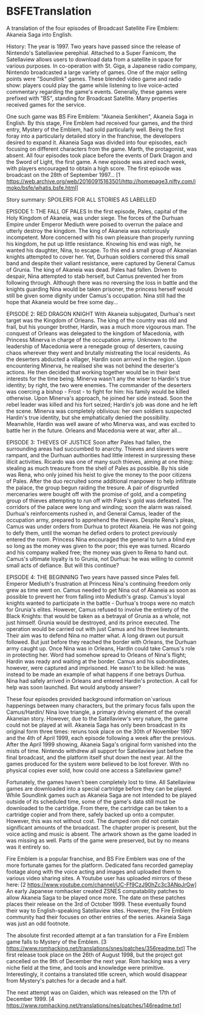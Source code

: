 # BSFETranslation
 A translation of the four episodes of Broadcast Satellite Fire Emblem:
 Akaneia Saga into English.

History:
The year is 1997. Two years have passed since the release of Nintendo's
Satellaview perephial. Attached to a Super Famicom, the Satellaview allows
users to download data from a satellite in space for various purposes.
In co-operation with St. Giga, a Japanese radio company, Nintendo broadcasted
a large variety of games. One of the major selling points were "Soundlink"
games. These blended video game and radio show: players could play the game
while listening to live voice-acted commentary regarding the game's events.
Generally, these games were prefixed with "BS", standing for Broadcast
Satellite. Many properties received games for the service.

One such game was BS Fire Emblem: "Akaneia Senkihen", Akaneia Saga in English.
By this stage, Fire Emblem had received four games, and the third entry,
Mystery of the Emblem, had sold particularly well. Being the first foray
into a particularly detailed story in the franchise, the developers desired
to expand it. Akaneia Saga was divided into four episodes, each focusing
on different characters from the game. Marth, the protagonist, was absent.
All four episodes took place before the events of Dark Dragon and the Sword
of Light, the first game. A new episode was aired each week, with players
encouraged to obtain a high score. The first episode was broadcast on the
28th of September 1997... [1 https://web.archive.org/web/20160915163501/http://homepage3.nifty.com/imoko/bsfe/whatis.bsfe.html]

Story summary:
SPOILERS FOR ALL STORIES AS LABELLED

EPISODE 1: THE FALL OF PALES
In the first episode, Pales, capital of the Holy Kingdom of Akaneia, was
under siege. The forces of the Durhuan Empire under Emperor Mediuth were
poised to overrun the palace and utterly destroy the kingdom. The king of
Akaneia was notoriously incompetent. More concerned with his own pleasure than
properly running his kingdom, he put up little resistance. Knowing his end was
nigh, he wanted his daughter, Nina, to escape. To this end a small group of
Akaneian knights attempted to cover her. Yet, Durhuan soldiers cornered this
small band and despite their valiant resistance, were captured by General
Camus of Grunia. The king of Akaneia was dead. Pales had fallen. Driven to
despair, Nina attempted to stab herself, but Camus prevented her from following
through. Although there was no reversing the loss in battle and the knights
guarding Nina would be taken prisoner, the princess herself would still be
given some dignity under Camus's occupation. Nina still had the hope that
Akaneia would be free some day...

EPISODE 2: RED DRAGON KNIGHT
With Akaneia subjugated, Durhua's next target was the Kingdom of Orleans.
The king of the country was old and frail, but his younger brother, Hardin,
was a much more vigourous man. The conquest of Orleans was delegated to the
kingdom of Macedonia, with Princess Minerva in charge of the occupation army.
Unknown to the leadership of Macedonia were a renegade group of deserters,
causing chaos wherever they went and brutally mistreating the local residents.
As the deserters abducted a villager, Hardin soon arrived in the region.
Upon encountering Minerva, he realised she was not behind the deserter's
actions. He then decided that working together would be in their best interests
for the time being. Minerva wasn't any the wiser to Hardin's true identity;
by right, the two were enemies. The commander of the deserters was coercing
a bishop - Frost - to fight for him: his family would be killed otherwise.
Upon Minerva's approach, he joined her side instead. Soon the rebel leader
was killed and his fort seized; Hardin's job was done and he left the scene.
Minerva was completely oblivious: her own soldiers suspected Hardin's true
identity, but she emphatically denied the possibility. Meanwhile, Hardin
was well aware of who Minerva was, and was excited to battle her in the future.
Orleans and Macedonia were at war, after all...

EPISODE 3: THIEVES OF JUSTICE
Soon after Pales had fallen, the surrounding areas had succumbed to anarchy.
Thieves and slavers were rampant, and the Durhuan authorities had little
interest in surpressing these illicit activities. Ricardo was one of many
such thieves, aiming at one thing: stealing as much treasure from the shell
of Pales as possible. By his side was Rena, who only joined his heist to
give the money to the poor citizens of Pales. After the duo recruited some
additional manpower to help infiltrate the palace, the group begun raiding
the tresure. A pair of disgruntled mercenaries were bought off with the
promise of gold, and a competing group of thieves attempting to run off with
Pales's gold was defeated. The corridors of the palace were long and winding;
soon the alarm was raised. Durhua's reinforcements rushed in, and General
Camus, leader of the occupation army, prepared to apprehend the thieves.
Despite Rena's pleas, Camus was under orders from Durhua to protect Akaneia.
He was not going to defy them, until the woman he defied orders to protect
previously entered the room. Princess Nina encouraged the general to turn a
blind eye so long as the money was given to the poor; this eye was turned.
Ricardo and his company walked free; the money was given to Rena to hand out.
Camus's ultimate loyalty is to Grunia, not Durhua: he was willing to commit
small acts of defiance. But will this continue?

EPISODE 4: THE BEGINNING
Two years have passed since Pales fell. Emperor Mediuth's frustration at
Princess Nina's continuing freedom only grew as time went on. Camus needed
to get Nina out of Akaneia as soon as possible to prevent her from falling
into Mediuth's grasp. Camus's loyal knights wanted to participate in the
battle - Durhua's troops were no match for Grunia's elites. However, Camus
refused to involve the entirety of the Black Knights: that would be taken
as a betrayal of Grunia as a whole, not just himself. Grunia would be
destroyed, and its prince executed. The operation would be carried out with
just Camus and his three lieutenants. Their aim was to defend Nina no matter
what. A long drawn out pursuit followed. But just before they reached the
border with Orleans, the Durhuan army caught up. Once Nina was in Orleans,
Hardin could take Camus's role in protecting her. Word had somehow spread to
Orleans of Nina's flight; Hardin was ready and waiting at the border.
Camus and his subordinates, however, were captured and imprisoned. He wasn't
to be killed: he was instead to be made an example of what happens if one
betrays Durhua. Nina had safely arrived in Orleans and entered Hardin's
protection. A call for help was soon launched. But would anybody answer?

These four episodes provided background information on`various happenings
between many characters, but the primary focus falls upon the Camus/Hardin/
Nina love triangle, a primary driving element of the overall Akaneian story.
However, due to the Satellaview's very nature, the game could not be played
at will. Akaneia Saga has only been broadcast in its original form three times:
reruns took place on the 30th of November 1997 and the 4th of April 1999, 
each episode following a week after the previous. After the April 1999 showing,
Akaneia Saga's original form vanished into the mists of time. Nintendo
withdrew all support for Satellaview just before the final broadcast, and
the platform itself shut down the next year. All the games produced for the
system were believed to be lost forever. With no physical copies ever sold,
how could one access a Satellaview game?

Fortunately, the games haven't been completely lost to time. All Satellaview
games are downloaded into a special cartridge before they can be played.
While Soundlink games such as Akaneia Saga are not intended to be played
outside of its scheduled time, some of the game's data still must be downloaded
to the cartridge. From there, the cartridge can be taken to a cartridge copier
and from there, safely backed up onto a computer. However, this was not without
cost. The dumped rom did not contain significant amounts of the broadcast.
The chapter proper is present, but the voice acting and music is absent. The
artwork shown as the game loaded in was missing as well. Parts of the game
were preserved, but by no means was it entirely so.

Fire Emblem is a popular franchise, and BS Fire Emblem was one of the more
fortunate games for the platform. Dedicated fans recorded gameplay footage
along with the voice acting and images and uploaded them to various video
sharing sites. A Youtube user has uploaded mirrors of these here: [2 https://www.youtube.com/channel/UC-Ff9CzJ90hZc3c3ANpJrGw]
An early Japanese romhacker created ZSNES compatability patches to allow
Akaneia Saga to be played once more. The date on these patches places their
release on the 3rd of October 1999. These eventually found their way to
English-speaking Satellaview sites. However, the Fire Emblem community had
their focuses on other entries of the series. Akaneia Saga was just an odd
footnote.

The absolute first recorded attempt at a fan translation for a Fire Emblem
game falls to Mystery of the Emblem. [3 https://www.romhacking.net/translations/snes/patches/356readme.txt]
The first release took place on the 26th of August 1998, but the project got
cancelled on the 9th of December the next year. Rom hacking was a very niche
field at the time, and tools and knowledge were primitive. Interestingly, it
contains a translated title screen, which would disappear from Mystery's
patches for a decade and a half.

The next attempt was on Gaiden, which was released on the 17th of December
1999. [4 https://www.romhacking.net/translations/nes/patches/146readme.txt]
